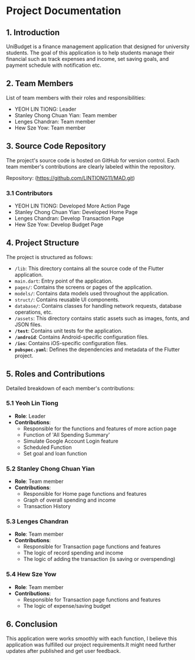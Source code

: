 # Project Documentation

## 1. Introduction
UniBudget is a finance management application that designed for university students. The goal of this application is to help students manage their financial such as track expenses and income, set saving goals,
and payment schedule with notification etc.

## 2. Team Members
List of team members with their roles and responsibilities:

- YEOH LIN TIONG: Leader
- Stanley Chong Chuan Yian: Team member
- Lenges Chandran: Team member
- Hew Sze Yow: Team member

## 3. Source Code Repository
The project's source code is hosted on GitHub for version control. Each team member's contributions are clearly labeled within the repository.

Repository: (https://github.com/LINTIONG11/MAD.git)

### 3.1 Contributors
- YEOH LIN TIONG: Developed More Action Page 
- Stanley Chong Chuan Yian: Developed Home Page
- Lenges Chandran: Develop Transaction Page
- Hew Sze Yow: Develop Budget Page

## 4. Project Structure
The project is structured as follows:

- `/lib`: This directory contains all the source code of the Flutter application.
- `main.dart`: Entry point of the application.
- `pages/`: Contains the screens or pages of the application.
- `models/`: Contains data models used throughout the application.
- `struct/`: Contains reusable UI components.
- `database/`: Contains classes for handling network requests, database operations, etc.
- `/assets`: This directory contains static assets such as images, fonts, and JSON files.
- **`/test`**: Contains unit tests for the application.
- **`/android`**: Contains Android-specific configuration files.
- **`/ios`**: Contains iOS-specific configuration files.
- **`pubspec.yaml`**: Defines the dependencies and metadata of the Flutter project.


## 5. Roles and Contributions
Detailed breakdown of each member's contributions:

### 5.1 Yeoh Lin Tiong
- **Role**: Leader
- **Contributions**:
  - Responsible for the functions and features of more action page
  - Function of 'All Spending Summary'
  - Simulate Google Account Login feature
  - Scheduled Function
  - Set goal and loan function

### 5.2 Stanley Chong Chuan Yian
- **Role**: Team member
- **Contributions**:
  - Responsible for Home page functions and features
  - Graph of overall spending and income
  - Transaction History

### 5.3 Lenges Chandran
- **Role**: Team member
- **Contributions**:
  - Responsible for Transaction page functions and features
  - The logic of record spending and income
  - The logic of adding the transaction (is saving or overspending)

### 5.4 Hew Sze Yow
- **Role**: Team member
- **Contributions**:
  - Responsible for Transaction page functions and features
  - The logic of expense/saving budget
  

## 6. Conclusion
This application were works smoothly with each function, I believe this application was fulfilled our project requirements.It might need further updates after published and get user feedback.
